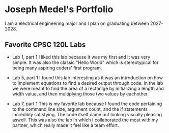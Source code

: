 # Joseph Medel's Portfolio

I am a electrical engineering major and I plan on graduating between 2027-2028.

## Favorite CPSC 120L Labs 

* Lab 1, part 1 
I liked this lab because it was my first and it was very simple. It was also the classic "Hello World" which is stereotypical for being many aspiring coders' first program.

* Lab 5, part 1 
I found this lab interesting as it was an introduction on how to implement equations to find a desired output through code. In the lab we were meant to find the area of a rectanlge by initializing a length and width value, and then multiplying those two values by eachother.

* Lab 7, part 1
This is my favorite lab because I found the code pertaining to the command line size, argument count, and the if statements incredibly satisfying. The code itself came out looking visually pleasing aswell. This was also the lab in which I collaborated the most with my partner, which really made it feel like a team effort.